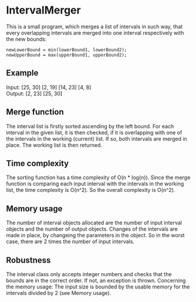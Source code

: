 # IntervalMerger

This is a small program, which merges a list of intervals in such way, that every overlapping intervals are merged into one interval respectively with the new bounds:

``` 
newLowerBound = min(lowerBound1, lowerBound2);
newUpperBound = max(upperBound1, upperBound2);
```

## Example
Input: [25, 30] [2, 19] [14, 23] [4, 8]  
Output: [2, 23] [25, 30]


## Merge function
The interval list is firstly sorted ascending by the left bound.
For each interval in the given list, it is then checked, if it is overlapping with one of the intervals in the working (current) list.
If so, both intervals are merged in place.
The working list is then returned.

## Time complexity
The sorting function has a time complexity of O(n * log(n)).
Since the merge function is comparing each input interval with the intervals in the working list, the time complexity is O(n^2).
So the overall complexity is O(n^2).

## Memory usage
The number of interval objects allocated are the number of input interval objects and the number of output objects.
Changes of the intervals are made in place, by changeing the parameters in the object.
So in the worst case, there are 2 times the number of input intervals.

## Robustness
The interval class only accepts integer numbers and checks that the bounds are in the correct order. If not, an exception is thrown.
Concerning the memory usage: The input size is bounded by the usable memory for the intervals divided by 2 (see Memory usage).
